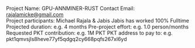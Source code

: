 Project Name: GPU-ANNMINER-RUST
Contact Email: rajalamicke@gmail.com  
Project participants: Michael Rajala & Jabis
Jabis has worked 100% Fulltime
Projected duration: e.g. 4 months
Pre-project effort: e.g. 1.0 person/months
Requested PKT contribution: e.g. 1M PKT
PKT address to pay to: e.g. pkt1qmvsjls8heve77yf5qdgq2cy668pqfs267xl6yd
